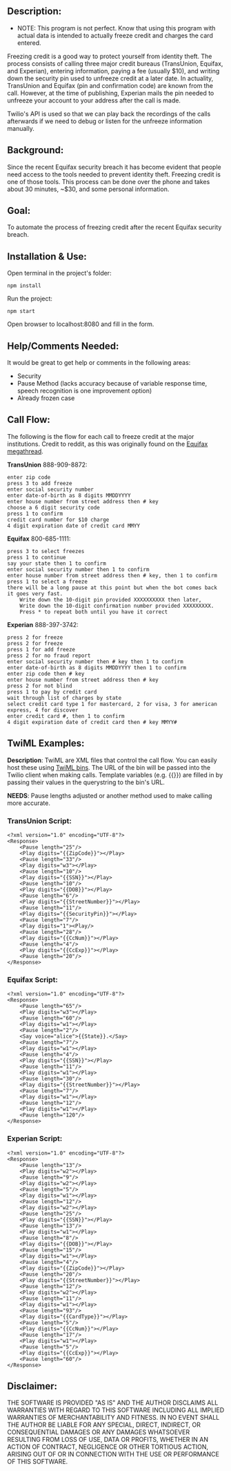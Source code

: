 ## Description:

* NOTE: This program is not perfect. Know that using this program with actual data is intended to actually freeze credit and charges the card entered.

Freezing credit is a good way to protect yourself from identity theft. The process consists of calling three major credit bureaus (TransUnion, Equifax, and Experian), entering information, paying a fee (usually $10), and writing down the security pin used to unfreeze credit at a later date. In actuality, TransUnion and Equifax (pin and confirmation code) are known from the call. However, at the time of publishing, Experian mails the pin needed to unfreeze your account to your address after the call is made.

Twilio's API is used so that we can play back the recordings of the calls afterwards if we need to debug or listen for the unfreeze information manually.

## Background:

Since the recent Equifax security breach it has become evident that people need access to the tools needed to prevent identity theft. Freezing credit is one of those tools. This process can be done over the phone and takes about 30 minutes, ~$30, and some personal information.

## Goal:

To automate the process of freezing credit after the recent Equifax security breach.

## Installation & Use:

Open terminal in the project's folder:

```
npm install
```

Run the project:

```
npm start
```

Open browser to localhost:8080 and fill in the form.

## Help/Comments Needed:

It would be great to get help or comments in the following areas:
- Security
- Pause Method (lacks accuracy because of variable response time, speech recognition is one improvement option)
- Already frozen case

## Call Flow:

The following is the flow for each call to freeze credit at the major institutions. Credit to reddit, as this was originally found on the [Equifax megathread](https://www.reddit.com/r/personalfinance/comments/6yv4gb/official_mega_thread_recent_equifax_security/).

__TransUnion__ 888-909-8872:

```
enter zip code
press 3 to add freeze
enter social security number
enter date-of-birth as 8 digits MMDDYYYY
enter house number from street address then # key
choose a 6 digit security code
press 1 to confirm
credit card number for $10 charge
4 digit expiration date of credit card MMYY
```

__Equifax__ 800-685-1111:

```
press 3 to select freezes
press 1 to continue
say your state then 1 to confirm
enter social security number then 1 to confirm
enter house number from street address then # key, then 1 to confirm
press 1 to select a freeze
there will be a long pause at this point but when the bot comes back it goes very fast.
    Write down the 10-digit pin provided XXXXXXXXXX then later,
    Write down the 10-digit confirmation number provided XXXXXXXXX.
    Press * to repeat both until you have it correct
```

__Experian__ 888-397-3742:

```
press 2 for freeze
press 2 for freeze
press 1 for add freeze
press 2 for no fraud report
enter social security number then # key then 1 to confirm
enter date-of-birth as 8 digits MMDDYYYY then 1 to confirm
enter zip code then # key
enter house number from street address then # key
press 2 for not blind
press 1 to pay by credit card
wait through list of charges by state
select credit card type 1 for mastercard, 2 for visa, 3 for american express, 4 for discover
enter credit card #, then 1 to confirm
4 digit expiration date of credit card then # key MMYY#
```

## TwiML Examples:

__Description__: TwiML are XML files that control the call flow. You can easily host these using [TwiML bins](https://www.twilio.com/console/runtime/twiml-bins). The URL of the bin will be passed into the Twilio client when making calls. Template variables (e.g. {{}}) are filled in by passing their values in the querystring to the bin's URL.

__NEEDS__: Pause lengths adjusted or another method used to make calling more accurate.

### TransUnion Script:

```
<?xml version="1.0" encoding="UTF-8"?>
<Response>
    <Pause length="25"/>
  	<Play digits="{{ZipCode}}"></Play>
  	<Pause length="33"/>
  	<Play digits="w3"></Play>
  	<Pause length="10"/>
  	<Play digits="{{SSN}}"></Play>
  	<Pause length="10"/>
  	<Play digits="{{DOB}}"></Play>
  	<Pause length="6"/>
  	<Play digits="{{StreetNumber}}"></Play>
  	<Pause length="11"/>
  	<Play digits="{{SecurityPin}}"></Play>
  	<Pause length="7"/>
    <Play digits="1"><Play/>
    <Pause length="28"/>
  	<Play digits="{{CcNum}}"></Play>
  	<Pause length="4"/>
  	<Play digits="{{CcExp}}"></Play>
  	<Pause length="20"/>
</Response>
```

### Equifax Script:

```
<?xml version="1.0" encoding="UTF-8"?>
<Response>
    <Pause length="65"/>
    <Play digits="w3"></Play>
    <Pause length="60"/>
    <Play digits="w1"></Play>
    <Pause length="2"/>
    <Say voice="alice">{{State}}.</Say>
    <Pause length="7"/>
    <Play digits="w1"></Play>
    <Pause length="4"/>
    <Play digits="{{SSN}}"></Play>
    <Pause length="11"/>
    <Play digits="w1"></Play>
    <Pause length="30"/>
    <Play digits="{{StreetNumber}}"></Play>
    <Pause length="7"/>
    <Play digits="w1"></Play>
    <Pause length="12"/>
    <Play digits="w1"></Play>
    <Pause length="120"/>
</Response>
```

### Experian Script:

```
<?xml version="1.0" encoding="UTF-8"?>
<Response>
    <Pause length="13"/>
    <Play digits="w2"></Play>
    <Pause length="9"/>
    <Play digits="w2"></Play>
    <Pause length="5"/>
    <Play digits="w1"></Play>
    <Pause length="12"/>
    <Play digits="w2"></Play>
    <Pause length="25"/>
    <Play digits="{{SSN}}"></Play>
    <Pause length="13"/>
    <Play digits="w1"></Play>
    <Pause length="8"/>
    <Play digits="{{DOB}}"></Play>
    <Pause length="15"/>
    <Play digits="w1"></Play>
    <Pause length="4"/>
    <Play digits="{{ZipCode}}"></Play>
    <Pause length="20"/>
    <Play digits="{{StreetNumber}}"></Play>
    <Pause length="12"/>
    <Play digits="w2"></Play>
    <Pause length="11"/>
    <Play digits="w1"></Play>
    <Pause length="93"/>
    <Play digits="{{CardType}}"></Play>
    <Pause length="5"/>
    <Play digits="{{CcNum}}"></Play>
    <Pause length="17"/>
    <Play digits="w1"></Play>
    <Pause length="5"/>
    <Play digits="{{CcExp}}"></Play>
    <Pause length="60"/>
</Response>
```

## Disclaimer:

THE SOFTWARE IS PROVIDED "AS IS" AND THE AUTHOR DISCLAIMS ALL WARRANTIES WITH REGARD TO THIS SOFTWARE INCLUDING ALL IMPLIED WARRANTIES OF MERCHANTABILITY AND FITNESS. IN NO EVENT SHALL THE AUTHOR BE LIABLE FOR ANY SPECIAL, DIRECT, INDIRECT, OR CONSEQUENTIAL DAMAGES OR ANY DAMAGES WHATSOEVER RESULTING FROM LOSS OF USE, DATA OR PROFITS, WHETHER IN AN ACTION OF CONTRACT, NEGLIGENCE OR OTHER TORTIOUS ACTION, ARISING OUT OF OR IN CONNECTION WITH THE USE OR PERFORMANCE OF THIS SOFTWARE.

